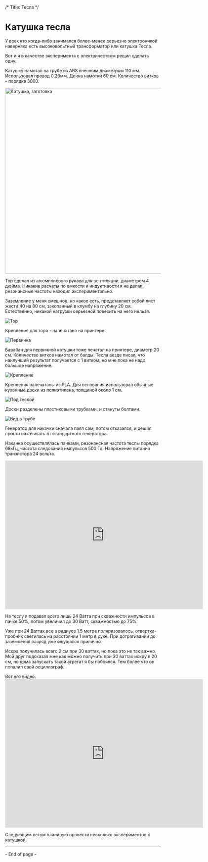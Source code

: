 /*
Title: Тесла
*/

Катушка тесла
=============

У всех кто когда-либо занимался более-менее серьезно электроникой наверняка есть высоковольтный трансформатор или катушка Тесла.

Вот и я в качестве эксперимента с электричеством рещил сделать одну.

Катушку намотал на трубе из ABS внешним диаметром 110 мм.
Использовал провод 0.20мм. Длина намотки 60 см. Количество витков - порядка 3000.

<img src="http://i.imgur.com/M4tjPG4.jpg" alt="Катушка, заготовка" height="600"/>

Тор сделан из алюминиевого рукава для вентиляции, диаметром 4 дюйма.
Никакие расчеты по емкости и индуктивости я не делал, резонансные частоты находил
экспериментально.

Заземление у меня смешное, но какое есть, представляет собой лист жести 40 на 80 см,
закопанный в клумбу на глубину 20 см. Естественно, никакой нагрузки серьезной повесить
на него нельзя.

![Тор](http://i.imgur.com/OcBUEB6.jpg)

Крепление для тора - напечатано на принтере.

![Первичка](http://i.imgur.com/of9lW4H.jpg)

Барабан для первичной катушки тоже печатал на принтере, диаметр 20 см.
Количество витков намотал от балды. Тесла везде писал, что наилучший результат
получается с 1 витком, но мне пока не надо большое напряжение.

![Крепление](http://i.imgur.com/uCFAvKC.jpg)

Крепления напечатаны из PLA.
Для основания использовал обычные кухонные доски из полиэтилена, толщиной около 1 см.

![Под теслой](http://i.imgur.com/xrndGTy.jpg)

Доски разделены пластиковыми трубками, и стянуты болтами.

![Вид в трубе](http://i.imgur.com/gF3PRtr.jpg)

Генератор для накачки сначала паял сам, потом отказался, и решил просто накачивать от 
стандартного генератора.

Накачка осуществлялась пачками, резонансная частота теслы порядка 68кГц, частота следования
импульсов 500 Гц.
Напряжение питания транзистора 24 вольта.

<embed src="http://www.youtube.com/v/mwR_t2aTmpAc" type="application/x-shockwave-flash" allowscriptaccess="always" allowfullscreen="true" width="640" height="480"></embed>

На теслу я подавал всего лишь 24 Ватта при скважности импульсов в пачке 50%, потом увеличил до 30 Ватт, скважностью до 75%.

Уже при 24 Ваттах все в радиусе 1.5 метра поляризовалось, отвертка-пробник светилась на расстоянии 1 метр в руке. При дотрагивании до заземления разряд уже ощущался прилично.

Искра получилась всего 2 см при 30 ваттах, но пока это не так важно.
Мой друг подсказал мне как можно получить при 30 ваттах искру в 20 см, но дома запускать
такой агрегат я бы побоялся. Тем более что он попалил свой осциллограф.

Вот его видео.
<embed src="http://www.youtube.com/v/KPrYUpmuhaI" type="application/x-shockwave-flash" allowscriptaccess="always" allowfullscreen="true" width="640" height="480"></embed>

Следующим летом планирую провести несколько экспериментов с катушкой.
- - -
\- End of page -